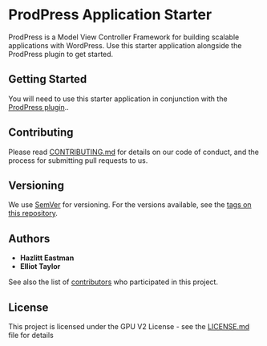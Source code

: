 # ProdPress Application Starter

ProdPress is a Model View Controller Framework for building scalable applications with WordPress. Use this starter application alongside the ProdPress plugin to get started.

## Getting Started

You will need to use this starter application in conjunction with the [ProdPress plugin](https://github.com/raisonon/prodpress)..


## Contributing

Please read [CONTRIBUTING.md](https://gist.github.com/PurpleBooth/b24679402957c63ec426) for details on our code of conduct, and the process for submitting pull requests to us.

## Versioning

We use [SemVer](http://semver.org/) for versioning. For the versions available, see the [tags on this repository](https://github.com/your/project/tags).

## Authors

* **Hazlitt Eastman**
* **Elliot Taylor**

See also the list of [contributors](https://github.com/raisonon/prodpress/contributors) who participated in this project.

## License

This project is licensed under the GPU V2 License - see the [LICENSE.md](LICENSE.md) file for details
